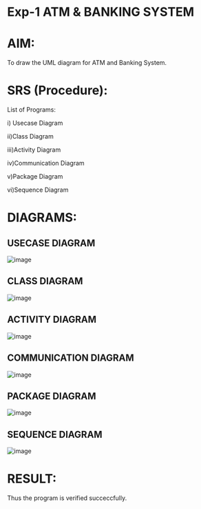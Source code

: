 # Exp-1 ATM & BANKING SYSTEM

# AIM:

To draw the UML diagram for ATM and Banking System.

# SRS (Procedure):

List of Programs:

i) Usecase Diagram

ii)Class Diagram

iii)Activity Diagram

iv)Communication Diagram

v)Package Diagram

vi)Sequence Diagram

# DIAGRAMS: 

## USECASE DIAGRAM

![image](https://github.com/user-attachments/assets/f6ce683f-f00d-4f1f-97eb-3cec428ed669)

## CLASS DIAGRAM

![image](https://github.com/user-attachments/assets/3f7b17ab-da29-4a39-be6b-57e4cb01af6b)

## ACTIVITY DIAGRAM

![image](https://github.com/user-attachments/assets/496773ff-8819-425a-8f0a-11a79810467f)

## COMMUNICATION DIAGRAM

![image](https://github.com/user-attachments/assets/7468e55a-e8fa-46af-9936-e5f0e464282d)

## PACKAGE DIAGRAM

![image](https://github.com/user-attachments/assets/b8d45546-f881-4e02-ab2f-4af2083e9568)

## SEQUENCE DIAGRAM

![image](https://github.com/user-attachments/assets/d6cbb06f-0fee-496e-8540-47882b219d9e)

# RESULT:

Thus the program is verified succeccfully.
